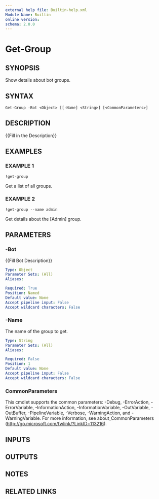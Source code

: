 ```yaml
---
external help file: Builtin-help.xml
Module Name: Builtin
online version:
schema: 2.0.0
---
```


# Get-Group

## SYNOPSIS
Show details about bot groups.

## SYNTAX

```
Get-Group -Bot <Object> [[-Name] <String>] [<CommonParameters>]
```

## DESCRIPTION
{{Fill in the Description}}

## EXAMPLES

### EXAMPLE 1
```
!get-group
```

Get a list of all groups.

### EXAMPLE 2
```
!get-group --name admin
```

Get details about the \[Admin\] group.

## PARAMETERS

### -Bot
{{Fill Bot Description}}

```yaml
Type: Object
Parameter Sets: (All)
Aliases:

Required: True
Position: Named
Default value: None
Accept pipeline input: False
Accept wildcard characters: False
```

### -Name
The name of the group to get.

```yaml
Type: String
Parameter Sets: (All)
Aliases:

Required: False
Position: 1
Default value: None
Accept pipeline input: False
Accept wildcard characters: False
```

### CommonParameters
This cmdlet supports the common parameters: -Debug, -ErrorAction, -ErrorVariable, -InformationAction, -InformationVariable, -OutVariable, -OutBuffer, -PipelineVariable, -Verbose, -WarningAction, and -WarningVariable.
For more information, see about_CommonParameters (http://go.microsoft.com/fwlink/?LinkID=113216).

## INPUTS

## OUTPUTS

## NOTES

## RELATED LINKS
